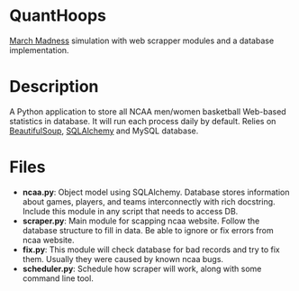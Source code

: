 # QuantHoops
[March Madness](http://www.ncaa.com/march-madness) simulation with web scrapper  modules and a database implementation.
# Description
A Python application to store all NCAA men/women basketball Web-based statistics in database. It will run each process daily by default. Relies on [BeautifulSoup](http://www.crummy.com/software/BeautifulSoup/), [SQLAlchemy](www.sqlalchemy.org/) and MySQL database.
# Files
* **ncaa.py**: Object model using SQLAlchemy. Database stores information about games, players, and teams interconnectly with rich docstring. Include this module in any script that needs to access DB. 
* **scraper.py**: Main module for scapping ncaa website. Follow the database structure to fill in data. Be able to ignore or fix errors from ncaa website.
* **fix.py**: This module will check database for bad records and try to fix them. Usually they were caused by known ncaa bugs.
* **scheduler.py**: Schedule how scraper will work, along with some command line tool.
